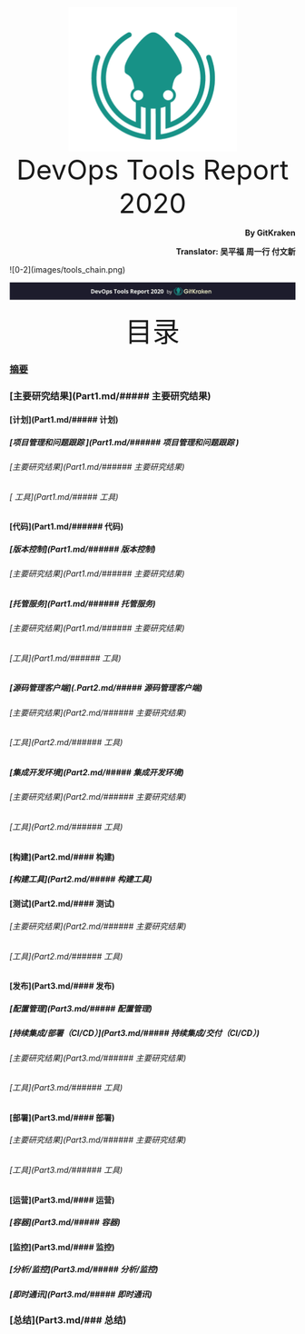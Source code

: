 <div align='center'>
  <img src=images/gitkraken_icon.png/>
</div>
<div align='center'><font size='70'>DevOps Tools Report 2020</font></div>
<p align="right"><b>By GitKraken</b></p>
<p align="right"><b>Translator: 吴平福 周一行 付文新</b></p>
![0-2](images/tools_chain.png)

![0-3](images/page_front.png)
<div align='center' ><font size='35'>目录</font></div>

### [摘要](Part1.md/###摘要)

### [主要研究结果](Part1.md/##### 主要研究结果)

#### [计划](Part1.md/##### 计划)

##### [项目管理和问题跟踪 ](Part1.md/###### 项目管理和问题跟踪 )

###### [主要研究结果](Part1.md/###### 主要研究结果)

###### [ 工具](Part1.md/##### 工具)

#### [代码](Part1.md/###### 代码)

##### [版本控制](Part1.md/###### 版本控制)

###### [主要研究结果](Part1.md/###### 主要研究结果)

##### [托管服务](Part1.md/###### 托管服务)

###### [主要研究结果](Part1.md/###### 主要研究结果)

###### [工具](Part1.md/###### 工具)

##### [源码管理客户端](.Part2.md/##### 源码管理客户端)

###### [主要研究结果](Part2.md/###### 主要研究结果)

###### [工具](Part2.md/###### 工具)

##### [集成开发环境](Part2.md/##### 集成开发环境)

###### [主要研究结果](Part2.md/###### 主要研究结果)

###### [工具](Part2.md/###### 工具)

#### [构建](Part2.md/#### 构建)

##### [构建工具](Part2.md/##### 构建工具)

#### [测试](Part2.md/#### 测试)

###### [主要研究结果](Part2.md/###### 主要研究结果)

###### [工具](Part2.md/###### 工具)

#### [发布](Part3.md/#### 发布)

##### [配置管理](Part3.md/##### 配置管理)

##### [持续集成/部署（CI/CD）](Part3.md/##### 持续集成/交付（CI/CD）)

###### [主要研究结果](Part3.md/###### 主要研究结果)

###### [工具](Part3.md/###### 工具)

#### [部署](Part3.md/#### 部署)

###### [主要研究结果](Part3.md/###### 主要研究结果)

###### [工具](Part3.md/###### 工具)

#### [运营](Part3.md/#### 运营)

##### [容器](Part3.md/##### 容器)

#### [监控](Part3.md/#### 监控)

##### [分析/监控](Part3.md/##### 分析/监控)

##### [即时通讯](Part3.md/##### 即时通讯)

### [总结](Part3.md/### 总结)

